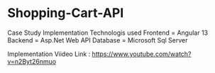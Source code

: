 # Shopping-Cart-API
Case Study Implementation
Technologis used
Frontend = Angular 13
Backend  = Asp.Net Web API
Database = Microsoft Sql Server

Implementation Viideo Link : https://www.youtube.com/watch?v=n2Byt26nmuo
